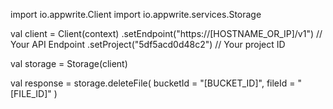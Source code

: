 import io.appwrite.Client
import io.appwrite.services.Storage

val client = Client(context)
    .setEndpoint("https://[HOSTNAME_OR_IP]/v1") // Your API Endpoint
    .setProject("5df5acd0d48c2") // Your project ID

val storage = Storage(client)

val response = storage.deleteFile(
    bucketId = "[BUCKET_ID]",
    fileId = "[FILE_ID]"
)
